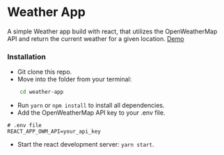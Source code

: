 # Weather App

A simple Weather app build with react, that utilizes the OpenWeatherMap API and return the current weather for a given location. [Demo](https://weatherappreactlc.netlify.app)

### Installation

-   Git clone this repo.
-   Move into the folder from your terminal:

```sh
    cd weather-app
```

-   Run `yarn` or `npm install` to install all dependencies.
-   Add the OpenWeatherMap API key to your .env file.

```
# .env file
REACT_APP_OWM_API=your_api_key
```

-   Start the react development server: `yarn start`.
